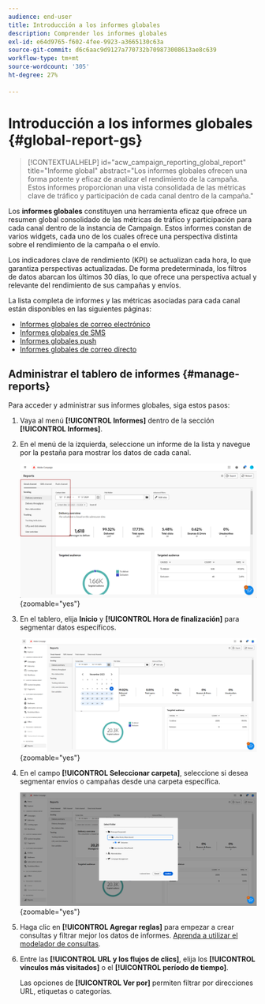 ```yaml
---
audience: end-user
title: Introducción a los informes globales
description: Comprender los informes globales
exl-id: e64d9765-f602-4fee-9923-a3665130c63a
source-git-commit: d6c6aac9d9127a770732b709873008613ae8c639
workflow-type: tm+mt
source-wordcount: '305'
ht-degree: 27%

---
```


# Introducción a los informes globales {#global-report-gs}

>[!CONTEXTUALHELP]
>id="acw_campaign_reporting_global_report"
>title="Informe global"
>abstract="Los informes globales ofrecen una forma potente y eficaz de analizar el rendimiento de la campaña. Estos informes proporcionan una vista consolidada de las métricas clave de tráfico y participación de cada canal dentro de la campaña."

Los **informes globales** constituyen una herramienta eficaz que ofrece un resumen global consolidado de las métricas de tráfico y participación para cada canal dentro de la instancia de Campaign. Estos informes constan de varios widgets, cada uno de los cuales ofrece una perspectiva distinta sobre el rendimiento de la campaña o el envío.

Los indicadores clave de rendimiento (KPI) se actualizan cada hora, lo que garantiza perspectivas actualizadas. De forma predeterminada, los filtros de datos abarcan los últimos 30 días, lo que ofrece una perspectiva actual y relevante del rendimiento de sus campañas y envíos.

La lista completa de informes y las métricas asociadas para cada canal están disponibles en las siguientes páginas:

* [Informes globales de correo electrónico](global-report-email.md)
* [Informes globales de SMS](global-report-sms.md)
* [Informes globales push](global-report-push.md)
* [Informes globales de correo directo](global-report-direct.md)

## Administrar el tablero de informes {#manage-reports}

Para acceder y administrar sus informes globales, siga estos pasos:

1. Vaya al menú **[!UICONTROL Informes]** dentro de la sección **[!UICONTROL Informes]**.

1. En el menú de la izquierda, seleccione un informe de la lista y navegue por la pestaña para mostrar los datos de cada canal.

   ![Captura de pantalla que muestra el menú izquierdo y las pestañas para navegar por los datos de cada canal](assets/global_report_manage_3.png){zoomable="yes"}

1. En el tablero, elija **Inicio** y **[!UICONTROL Hora de finalización]** para segmentar datos específicos.

   ![Captura de pantalla que muestra el panel con opciones para seleccionar la hora de inicio y finalización para la segmentación de datos](assets/global_report_manage_1.png){zoomable="yes"}

1. En el campo **[!UICONTROL Seleccionar carpeta]**, seleccione si desea segmentar envíos o campañas desde una carpeta específica.

   ![Captura de pantalla que muestra el campo de la carpeta de selección para seleccionar envíos o campañas](assets/global_report_manage_2.png){zoomable="yes"}

1. Haga clic en **[!UICONTROL Agregar reglas]** para empezar a crear consultas y filtrar mejor los datos de informes. [Aprenda a utilizar el modelador de consultas](../query/query-modeler-overview.md).

1. Entre las **[!UICONTROL URL y los flujos de clics]**, elija los **[!UICONTROL vínculos más visitados]** o el **[!UICONTROL período de tiempo]**.

   Las opciones de **[!UICONTROL Ver por]** permiten filtrar por direcciones URL, etiquetas o categorías.